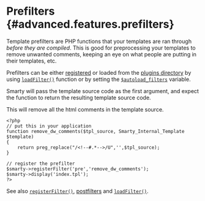 Prefilters {#advanced.features.prefilters}
==========

Template prefilters are PHP functions that your templates are ran
through *before they are compiled*. This is good for preprocessing your
templates to remove unwanted comments, keeping an eye on what people are
putting in their templates, etc.

Prefilters can be either [registered](#api.register.filter) or loaded
from the [plugins directory](#variable.plugins.dir) by using
[`loadFilter()`](#api.load.filter) function or by setting the
[`$autoload_filters`](#variable.autoload.filters) variable.

Smarty will pass the template source code as the first argument, and
expect the function to return the resulting template source code.

This will remove all the html comments in the template source.


    <?php
    // put this in your application
    function remove_dw_comments($tpl_source, Smarty_Internal_Template $template)
    {
        return preg_replace("/<!--#.*-->/U",'',$tpl_source);
    }

    // register the prefilter
    $smarty->registerFilter('pre','remove_dw_comments');
    $smarty->display('index.tpl');
    ?>

      

See also [`registerFilter()`](#api.register.filter),
[postfilters](#advanced.features.postfilters) and
[`loadFilter()`](#api.load.filter).
